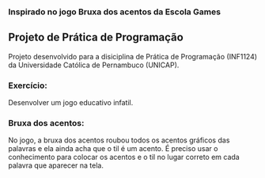 ### Inspirado no jogo Bruxa dos acentos da Escola Games

## Projeto de Prática de Programação
Projeto desenvolvido para a disiciplina de Prática de Programação (INF1124) da Universidade Católica de Pernambuco (UNICAP).

### Exercício: 
Desenvolver um jogo educativo infatil.

### Bruxa dos acentos:
No jogo, a bruxa dos acentos roubou todos os acentos gráficos das palavras e ela ainda acha que o til é um acento. É preciso usar o conhecimento para colocar os acentos e o til no lugar correto em cada palavra que aparecer na tela.
